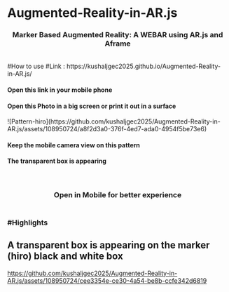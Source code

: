 # Augmented-Reality-in-AR.js
<h3 align="center">Marker Based Augmented Reality: A WEBAR using AR.js and Aframe</h3>
<br>
#How to use
#Link : https://kushaljgec2025.github.io/Augmented-Reality-in-AR.js/
<br> 
<h4>Open this link in your mobile phone </h4>
<h4>Open this Photo in a big screen or print it out in a surface </h4>
![Pattern-hiro](https://github.com/kushaljgec2025/Augmented-Reality-in-AR.js/assets/108950724/a8f2d3a0-376f-4ed7-ada0-4954f5be73e6)

<br>

<h4>Keep the mobile camera view on this pattern </h4>
<h4>The transparent box is appearing </h4>
<br>
<h3 align="center"> Open in Mobile for better experience <h3>
<br>
#Highlights
<h2>A transparent box is appearing on the marker (hiro) black and white box </h2>

https://github.com/kushaljgec2025/Augmented-Reality-in-AR.js/assets/108950724/cee3354e-ce30-4a54-be8b-ccfe342d6819

